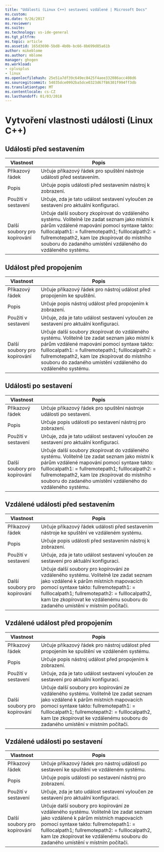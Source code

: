 ```yaml
---
title: "Události (Linux C++) sestavení vzdálené | Microsoft Docs"
ms.custom: 
ms.date: 9/26/2017
ms.reviewer: 
ms.suite: 
ms.technology: vs-ide-general
ms.tgt_pltfrm: 
ms.topic: article
ms.assetid: 165d3690-5bd8-4b0b-bc66-8b699d85a61b
author: mikeblome
ms.author: mblome
manager: ghogen
ms.workload:
- cplusplus
- linux
ms.openlocfilehash: 25e51a7df39c649ec8425f4aee332086acc408d6
ms.sourcegitcommit: 54035dce0992ba5dce0323d67f86301f994ff3db
ms.translationtype: MT
ms.contentlocale: cs-CZ
ms.lasthandoff: 01/03/2018
---
```

# <a name="build-event-properties-linux-c"></a>Vytvoření vlastnosti události (Linux C++) 

## <a name="pre-build-event"></a>Události před sestavením

Vlastnost | Popis
--- | ---
Příkazový řádek | Určuje příkazový řádek pro spuštění nástroje události před sestavením.
Popis | Určuje popis události před sestavením nástroj k zobrazení.
Použití v sestavení | Určuje, zda je tato událost sestavení vyloučen ze sestavení pro aktuální konfiguraci.
Další soubory pro kopírování | Určuje další soubory zkopírovat do vzdáleného systému. Volitelně lze zadat seznam jako místní k párům vzdálené mapování pomocí syntaxe takto: fulllocalpath1: = fullremotepath1; fulllocalpath2: = fullremotepath2, kam lze zkopírovat do místního souboru do zadaného umístění vzdáleného do vzdáleného systému.

## <a name="pre-link-event"></a>Událost před propojením

Vlastnost | Popis
--- | ---
Příkazový řádek | Určuje příkazový řádek pro nástroj událost před propojením ke spuštění.
Popis | Určuje popis nástroj událost před propojením k zobrazení.
Použití v sestavení | Určuje, zda je tato událost sestavení vyloučen ze sestavení pro aktuální konfiguraci.
Další soubory pro kopírování | Určuje další soubory zkopírovat do vzdáleného systému. Volitelně lze zadat seznam jako místní k párům vzdálené mapování pomocí syntaxe takto: fulllocalpath1: = fullremotepath1; fulllocalpath2: = fullremotepath2, kam lze zkopírovat do místního souboru do zadaného umístění vzdáleného do vzdáleného systému.

## <a name="post-build-event"></a>Události po sestavení

Vlastnost | Popis
--- | ---
Příkazový řádek | Určuje příkazový řádek pro spuštění nástroje události po sestavení.
Popis | Určuje popis události po sestavení nástroj pro zobrazení.
Použití v sestavení | Určuje, zda je tato událost sestavení vyloučen ze sestavení pro aktuální konfiguraci.
Další soubory pro kopírování | Určuje další soubory zkopírovat do vzdáleného systému. Volitelně lze zadat seznam jako místní k párům vzdálené mapování pomocí syntaxe takto: fulllocalpath1: = fullremotepath1; fulllocalpath2: = fullremotepath2, kam lze zkopírovat do místního souboru do zadaného umístění vzdáleného do vzdáleného systému.

## <a name="remote-pre-build-event"></a>Vzdálené události před sestavením

Vlastnost | Popis
--- | ---
Příkazový řádek | Určuje příkazový řádek události před sestavením nástroje ke spuštění ve vzdáleném systému.
Popis | Určuje popis události před sestavením nástroj k zobrazení.
Použití v sestavení | Určuje, zda je tato událost sestavení vyloučen ze sestavení pro aktuální konfiguraci.
Další soubory pro kopírování | Určuje další soubory pro kopírování ze vzdáleného systému. Volitelně lze zadat seznam jako vzdálené k párům místních mapovacích pomocí syntaxe takto: fullremotepath1: = fulllocalpath1; fullremotepath2: = fulllocalpath2, kam lze zkopírovat ke vzdálenému souboru do zadaného umístění v místním počítači.

## <a name="remote-pre-link-event"></a>Vzdálené událost před propojením

Vlastnost | Popis
--- | ---
Příkazový řádek | Určuje příkazový řádek pro nástroj událost před propojením ke spuštění ve vzdáleném systému.
Popis | Určuje popis nástroj událost před propojením k zobrazení.
Použití v sestavení | Určuje, zda je tato událost sestavení vyloučen ze sestavení pro aktuální konfiguraci.
Další soubory pro kopírování | Určuje další soubory pro kopírování ze vzdáleného systému. Volitelně lze zadat seznam jako vzdálené k párům místních mapovacích pomocí syntaxe takto: fullremotepath1: = fulllocalpath1; fullremotepath2: = fulllocalpath2, kam lze zkopírovat ke vzdálenému souboru do zadaného umístění v místním počítači.

## <a name="remote-post-build-event"></a>Vzdálené události po sestavení

Vlastnost | Popis
--- | ---
Příkazový řádek | Určuje příkazový řádek pro nástroj události po sestavení ke spuštění ve vzdáleném systému.
Popis | Určuje popis události po sestavení nástroj pro zobrazení.
Použití v sestavení | Určuje, zda je tato událost sestavení vyloučen ze sestavení pro aktuální konfiguraci.
Další soubory pro kopírování | Určuje další soubory pro kopírování ze vzdáleného systému. Volitelně lze zadat seznam jako vzdálené k párům místních mapovacích pomocí syntaxe takto: fullremotepath1: = fulllocalpath1; fullremotepath2: = fulllocalpath2, kam lze zkopírovat ke vzdálenému souboru do zadaného umístění v místním počítači.
